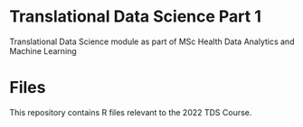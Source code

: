 # Translational Data Science Part 1
Translational Data Science module as part of MSc Health Data Analytics and Machine Learning

# Files
This repository contains R files relevant to the 2022 TDS Course.
